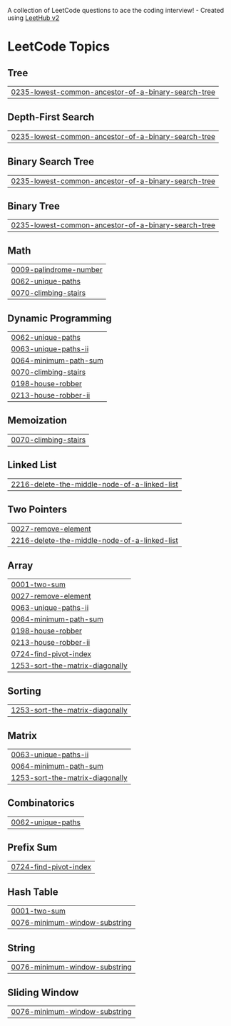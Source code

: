 A collection of LeetCode questions to ace the coding interview! - Created using [LeetHub v2](https://github.com/arunbhardwaj/LeetHub-2.0)
<!---LeetCode Topics Start-->
# LeetCode Topics
## Tree
|  |
| ------- |
| [0235-lowest-common-ancestor-of-a-binary-search-tree](https://github.com/bhaskar-nb/leetcode/tree/master/0235-lowest-common-ancestor-of-a-binary-search-tree) |
## Depth-First Search
|  |
| ------- |
| [0235-lowest-common-ancestor-of-a-binary-search-tree](https://github.com/bhaskar-nb/leetcode/tree/master/0235-lowest-common-ancestor-of-a-binary-search-tree) |
## Binary Search Tree
|  |
| ------- |
| [0235-lowest-common-ancestor-of-a-binary-search-tree](https://github.com/bhaskar-nb/leetcode/tree/master/0235-lowest-common-ancestor-of-a-binary-search-tree) |
## Binary Tree
|  |
| ------- |
| [0235-lowest-common-ancestor-of-a-binary-search-tree](https://github.com/bhaskar-nb/leetcode/tree/master/0235-lowest-common-ancestor-of-a-binary-search-tree) |
## Math
|  |
| ------- |
| [0009-palindrome-number](https://github.com/bhaskar-nb/leetcode/tree/master/0009-palindrome-number) |
| [0062-unique-paths](https://github.com/bhaskar-nb/leetcode/tree/master/0062-unique-paths) |
| [0070-climbing-stairs](https://github.com/bhaskar-nb/leetcode/tree/master/0070-climbing-stairs) |
## Dynamic Programming
|  |
| ------- |
| [0062-unique-paths](https://github.com/bhaskar-nb/leetcode/tree/master/0062-unique-paths) |
| [0063-unique-paths-ii](https://github.com/bhaskar-nb/leetcode/tree/master/0063-unique-paths-ii) |
| [0064-minimum-path-sum](https://github.com/bhaskar-nb/leetcode/tree/master/0064-minimum-path-sum) |
| [0070-climbing-stairs](https://github.com/bhaskar-nb/leetcode/tree/master/0070-climbing-stairs) |
| [0198-house-robber](https://github.com/bhaskar-nb/leetcode/tree/master/0198-house-robber) |
| [0213-house-robber-ii](https://github.com/bhaskar-nb/leetcode/tree/master/0213-house-robber-ii) |
## Memoization
|  |
| ------- |
| [0070-climbing-stairs](https://github.com/bhaskar-nb/leetcode/tree/master/0070-climbing-stairs) |
## Linked List
|  |
| ------- |
| [2216-delete-the-middle-node-of-a-linked-list](https://github.com/bhaskar-nb/leetcode/tree/master/2216-delete-the-middle-node-of-a-linked-list) |
## Two Pointers
|  |
| ------- |
| [0027-remove-element](https://github.com/bhaskar-nb/leetcode/tree/master/0027-remove-element) |
| [2216-delete-the-middle-node-of-a-linked-list](https://github.com/bhaskar-nb/leetcode/tree/master/2216-delete-the-middle-node-of-a-linked-list) |
## Array
|  |
| ------- |
| [0001-two-sum](https://github.com/bhaskar-nb/leetcode/tree/master/0001-two-sum) |
| [0027-remove-element](https://github.com/bhaskar-nb/leetcode/tree/master/0027-remove-element) |
| [0063-unique-paths-ii](https://github.com/bhaskar-nb/leetcode/tree/master/0063-unique-paths-ii) |
| [0064-minimum-path-sum](https://github.com/bhaskar-nb/leetcode/tree/master/0064-minimum-path-sum) |
| [0198-house-robber](https://github.com/bhaskar-nb/leetcode/tree/master/0198-house-robber) |
| [0213-house-robber-ii](https://github.com/bhaskar-nb/leetcode/tree/master/0213-house-robber-ii) |
| [0724-find-pivot-index](https://github.com/bhaskar-nb/leetcode/tree/master/0724-find-pivot-index) |
| [1253-sort-the-matrix-diagonally](https://github.com/bhaskar-nb/leetcode/tree/master/1253-sort-the-matrix-diagonally) |
## Sorting
|  |
| ------- |
| [1253-sort-the-matrix-diagonally](https://github.com/bhaskar-nb/leetcode/tree/master/1253-sort-the-matrix-diagonally) |
## Matrix
|  |
| ------- |
| [0063-unique-paths-ii](https://github.com/bhaskar-nb/leetcode/tree/master/0063-unique-paths-ii) |
| [0064-minimum-path-sum](https://github.com/bhaskar-nb/leetcode/tree/master/0064-minimum-path-sum) |
| [1253-sort-the-matrix-diagonally](https://github.com/bhaskar-nb/leetcode/tree/master/1253-sort-the-matrix-diagonally) |
## Combinatorics
|  |
| ------- |
| [0062-unique-paths](https://github.com/bhaskar-nb/leetcode/tree/master/0062-unique-paths) |
## Prefix Sum
|  |
| ------- |
| [0724-find-pivot-index](https://github.com/bhaskar-nb/leetcode/tree/master/0724-find-pivot-index) |
## Hash Table
|  |
| ------- |
| [0001-two-sum](https://github.com/bhaskar-nb/leetcode/tree/master/0001-two-sum) |
| [0076-minimum-window-substring](https://github.com/bhaskar-nb/leetcode/tree/master/0076-minimum-window-substring) |
## String
|  |
| ------- |
| [0076-minimum-window-substring](https://github.com/bhaskar-nb/leetcode/tree/master/0076-minimum-window-substring) |
## Sliding Window
|  |
| ------- |
| [0076-minimum-window-substring](https://github.com/bhaskar-nb/leetcode/tree/master/0076-minimum-window-substring) |
<!---LeetCode Topics End-->